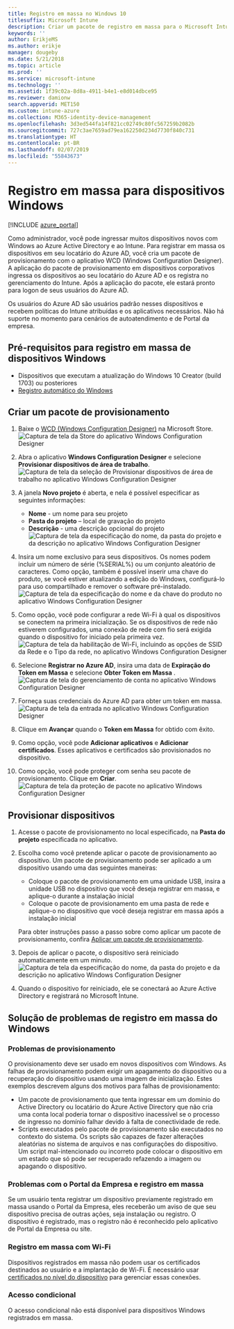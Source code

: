 ```yaml
---
title: Registro em massa no Windows 10
titlesuffix: Microsoft Intune
description: Criar um pacote de registro em massa para o Microsoft Intune
keywords: ''
author: ErikjeMS
ms.author: erikje
manager: dougeby
ms.date: 5/21/2018
ms.topic: article
ms.prod: ''
ms.service: microsoft-intune
ms.technology: ''
ms.assetid: 1f39c02a-8d8a-4911-b4e1-e8d014dbce95
ms.reviewer: damionw
search.appverid: MET150
ms.custom: intune-azure
ms.collection: M365-identity-device-management
ms.openlocfilehash: 3d3ed544fa14f821cc02749c80fc567259b2082b
ms.sourcegitcommit: 727c3ae7659ad79ea162250d234d7730f840c731
ms.translationtype: HT
ms.contentlocale: pt-BR
ms.lasthandoff: 02/07/2019
ms.locfileid: "55843673"
---
```

# <a name="bulk-enrollment-for-windows-devices"></a>Registro em massa para dispositivos Windows

[!INCLUDE [azure_portal](./includes/azure_portal.md)]

Como administrador, você pode ingressar muitos dispositivos novos com Windows ao Azure Active Directory e ao Intune. Para registrar em massa os dispositivos em seu locatário do Azure AD, você cria um pacote de provisionamento com o aplicativo WCD (Windows Configuration Designer). A aplicação do pacote de provisionamento em dispositivos corporativos ingressa os dispositivos ao seu locatário do Azure AD e os registra no gerenciamento do Intune. Após a aplicação do pacote, ele estará pronto para logon de seus usuários do Azure AD.

Os usuários do Azure AD são usuários padrão nesses dispositivos e recebem políticas do Intune atribuídas e os aplicativos necessários. Não há suporte no momento para cenários de autoatendimento e de Portal da empresa.

## <a name="prerequisites-for-windows-devices-bulk-enrollment"></a>Pré-requisitos para registro em massa de dispositivos Windows

- Dispositivos que executam a atualização do Windows 10 Creator (build 1703) ou posteriores
- [Registro automático do Windows](windows-enroll.md#enable-windows-10-automatic-enrollment)

## <a name="create-a-provisioning-package"></a>Criar um pacote de provisionamento

1. Baixe o [WCD (Windows Configuration Designer)](https://www.microsoft.com/store/apps/9nblggh4tx22) na Microsoft Store.
   ![Captura de tela da Store do aplicativo Windows Configuration Designer](media/bulk-enroll-store.png)

2. Abra o aplicativo **Windows Configuration Designer** e selecione **Provisionar dispositivos de área de trabalho**.
   ![Captura de tela da seleção de Provisionar dispositivos de área de trabalho no aplicativo Windows Configuration Designer](media/bulk-enroll-select.png)

3. A janela **Novo projeto** é aberta, e nela é possível especificar as seguintes informações:
   - **Nome** - um nome para seu projeto
   - **Pasta do projeto** – local de gravação do projeto
   - **Descrição** - uma descrição opcional do projeto ![Captura de tela da especificação do nome, da pasta do projeto e da descrição no aplicativo Windows Configuration Designer](media/bulk-enroll-name.png)

4. Insira um nome exclusivo para seus dispositivos. Os nomes podem incluir um número de série (%SERIAL%) ou um conjunto aleatório de caracteres. Como opção, também é possível inserir uma chave do produto, se você estiver atualizando a edição do Windows, configurá-lo para uso compartilhado e remover o software pré-instalado.
   ![Captura de tela da especificação do nome e da chave do produto no aplicativo Windows Configuration Designer](media/bulk-enroll-device.png)

5. Como opção, você pode configurar a rede Wi-Fi à qual os dispositivos se conectem na primeira inicialização.  Se os dispositivos de rede não estiverem configurados, uma conexão de rede com fio será exigida quando o dispositivo for iniciado pela primeira vez.
   ![Captura de tela da habilitação de Wi-Fi, incluindo as opções de SSID da Rede e o Tipo da rede, no aplicativo Windows Configuration Designer](media/bulk-enroll-network.png)

6. Selecione **Registrar no Azure AD**, insira uma data de **Expiração do Token em Massa** e selecione **Obter Token em Massa** .
   ![Captura de tela do gerenciamento de conta no aplicativo Windows Configuration Designer](media/bulk-enroll-account.png)

7. Forneça suas credenciais do Azure AD para obter um token em massa.
   ![Captura de tela da entrada no aplicativo Windows Configuration Designer](media/bulk-enroll-cred.png)

8. Clique em **Avançar** quando o **Token em Massa** for obtido com êxito.

9. Como opção, você pode **Adicionar aplicativos** e **Adicionar certificados**. Esses aplicativos e certificados são provisionados no dispositivo.

10. Como opção, você pode proteger com senha seu pacote de provisionamento.  Clique em **Criar**.
    ![Captura de tela da proteção de pacote no aplicativo Windows Configuration Designer](media/bulk-enroll-create.png)

## <a name="provision-devices"></a>Provisionar dispositivos

1. Acesse o pacote de provisionamento no local especificado, na **Pasta do projeto** especificada no aplicativo.

2. Escolha como você pretende aplicar o pacote de provisionamento ao dispositivo.  Um pacote de provisionamento pode ser aplicado a um dispositivo usando uma das seguintes maneiras:
   - Coloque o pacote de provisionamento em uma unidade USB, insira a unidade USB no dispositivo que você deseja registrar em massa, e aplique-o durante a instalação inicial
   - Coloque o pacote de provisionamento em uma pasta de rede e aplique-o no dispositivo que você deseja registrar em massa após a instalação inicial

   Para obter instruções passo a passo sobre como aplicar um pacote de provisionamento, confira [Aplicar um pacote de provisionamento](https://technet.microsoft.com/itpro/windows/configure/provisioning-apply-package).

3. Depois de aplicar o pacote, o dispositivo será reiniciado automaticamente em um minuto.
   ![Captura de tela da especificação do nome, da pasta do projeto e da descrição no aplicativo Windows Configuration Designer](media/bulk-enroll-add.png)

4. Quando o dispositivo for reiniciado, ele se conectará ao Azure Active Directory e registrará no Microsoft Intune.

## <a name="troubleshooting-windows-bulk-enrollment"></a>Solução de problemas de registro em massa do Windows

### <a name="provisioning-issues"></a>Problemas de provisionamento
O provisionamento deve ser usado em novos dispositivos com Windows. As falhas de provisionamento podem exigir um apagamento do dispositivo ou a recuperação do dispositivo usando uma imagem de inicialização. Estes exemplos descrevem alguns dos motivos para falhas de provisionamento:

- Um pacote de provisionamento que tenta ingressar em um domínio do Active Directory ou locatário do Azure Active Directory que não cria uma conta local poderia tornar o dispositivo inacessível se o processo de ingresso no domínio falhar devido à falta de conectividade de rede.
- Scripts executados pelo pacote de provisionamento são executados no contexto do sistema. Os scripts são capazes de fazer alterações aleatórias no sistema de arquivos e nas configurações do dispositivo. Um script mal-intencionado ou incorreto pode colocar o dispositivo em um estado que só pode ser recuperado refazendo a imagem ou apagando o dispositivo.

### <a name="problems-with-bulk-enrollment-and-company-portal"></a>Problemas com o Portal da Empresa e registro em massa
Se um usuário tenta registrar um dispositivo previamente registrado em massa usando o Portal da Empresa, eles receberão um aviso de que seu dispositivo precisa de outras ações, seja instalação ou registro. O dispositivo é registrado, mas o registro não é reconhecido pelo aplicativo de Portal da Empresa ou site.

### <a name="bulk-enrollment-with-wi-fi"></a>Registro em massa com Wi-Fi 

Dispositivos registrados em massa não podem usar os certificados destinados ao usuário e a implantação de Wi-Fi. É necessário usar [certificados no nível do dispositivo](certificates-configure.md) para gerenciar essas conexões. 

### <a name="conditional-access"></a>Acesso condicional
O acesso condicional não está disponível para dispositivos Windows registrados em massa.
